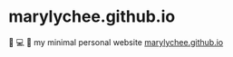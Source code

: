 # marylychee.github.io

🍒 💻 🌊 my minimal personal website [marylychee.github.io](https://marylychee.github.io)
